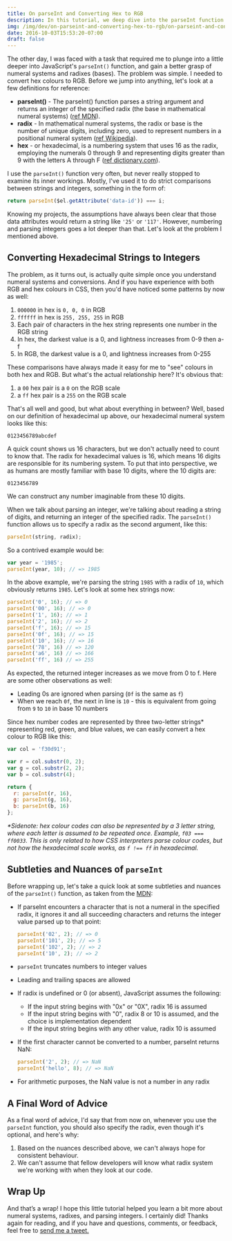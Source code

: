 ```yaml
---
title: On parseInt and Converting Hex to RGB
description: In this tutorial, we deep dive into the parseInt function and attack a common problem - converting hex colours to RGB.
img: /img/dev/on-parseint-and-converting-hex-to-rgb/on-parseint-and-converting-hex-to-rgb-featured.png
date: 2016-10-03T15:53:20-07:00
draft: false
---
```


The other day, I was faced with a task that required me to plunge into a little deeper into JavaScript's `parseInt()` function, and gain a better grasp of numeral systems and radixes (bases). The problem was simple. I needed to convert hex colours to RGB. Before we jump into anything, let's look at a few definitions for reference:

* **parseInt()** - The parseInt() function parses a string argument and returns an integer of the specified radix (the base in mathematical numeral systems) ([ref MDN](https://developer.mozilla.org/en/docs/Web/JavaScript/Reference/Global_Objects/parseInt)).
* **radix** - In mathematical numeral systems, the radix or base is the number of unique digits, including zero, used to represent numbers in a positional numeral system ([ref Wikipedia](https://en.wikipedia.org/wiki/Radix)).
* **hex** - or hexadecimal, is a numbering system that uses 16 as the radix, employing the numerals 0 through 9 and representing digits greater than 9 with the letters A through F ([ref dictionary.com](http://www.dictionary.com/browse/hexadecimal)).

I use the `parseInt()` function very often, but never really stopped to examine its inner workings. Mostly, I've used it to do strict comparisons between strings and integers, something in the form of:

```javascript
return parseInt($el.getAttribute('data-id')) === i;
```

Knowing my projects, the assumptions have always been clear that those data attributes would return a string like `'25'` or `'117'`. However, numbering and parsing integers goes a lot deeper than that. Let's look at the problem I mentioned above.

## Converting Hexadecimal Strings to Integers

The problem, as it turns out, is actually quite simple once you understand numeral systems and conversions. And if you have experience with both RGB and hex colours in CSS, then you'd have noticed some patterns by now as well:

1. `000000` in hex is `0, 0, 0` in RGB
2. `ffffff` in hex is `255, 255, 255` in RGB
3. Each pair of characters in the hex string represents one number in the RGB string
4. In hex, the darkest value is a 0, and lightness increases from 0-9 then a-f
5. In RGB, the darkest value is a 0, and lightness increases from 0-255

These comparisons have always made it easy for me to "see" colours in both hex and RGB. But what's the actual relationship here? It's obvious that:

1. a `00` hex pair is a `0` on the RGB scale
2. a `ff` hex pair is a `255` on the RGB scale

That's all well and good, but what about everything in between? Well, based on our definition of hexadecimal up above, our hexadecimal numeral system looks like this:

```
0123456789abcdef
```

A quick count shows us 16 characters, but we don't actually need to count to know that. The radix for hexadecimal values is 16, which means 16 digits are responsible for its numbering system. To put that into perspective, we as humans are mostly familiar with base 10 digits, where the 10 digits are:

```
0123456789
```

We can construct any number imaginable from these 10 digits.

When we talk about parsing an integer, we're talking about reading a string of digits, and returning an integer of the specified radix. The `parseInt()` function allows us to specify a radix as the second argument, like this:

```javascript
parseInt(string, radix);
```

So a contrived example would be:

```javascript
var year = '1985';
parseInt(year, 10); // => 1985
```

In the above example, we're parsing the string `1985` with a radix of `10`, which obviously returns `1985`. Let's look at some hex strings now:

```javascript
parseInt('0', 16); // => 0
parseInt('00', 16); // => 0
parseInt('1', 16); // => 1
parseInt('2', 16); // => 2
parseInt('f', 16); // => 15
parseInt('0f', 16); // => 15
parseInt('10', 16); // => 16
parseInt('78', 16) // => 120
parseInt('a6', 16) // => 166
parseInt('ff', 16) // => 255
```

As expected, the returned integer increases as we move from 0 to f. Here are some other observations as well:

* Leading 0s are ignored when parsing (`0f` is the same as `f`)
* When we reach `0f`, the next in line is `10` - this is equivalent from going from `9` to `10` in base 10 numbers

Since hex number codes are represented by three two-letter strings* representing red, green, and blue values, we can easily convert a hex colour to RGB like this:

```javascript
var col = 'f30d91';

var r = col.substr(0, 2);
var g = col.substr(2, 2);
var b = col.substr(4);

return {
  r: parseInt(r, 16),
  g: parseInt(g, 16),
  b: parseInt(b, 16)
};
```

*\*Sidenote: hex colour codes can also be represented by a 3 letter string, where each letter is assumed to be repeated once. Example, `f03 === ff0033`. This is only related to how CSS interpreters parse colour codes, but not how the hexadecimal scale works, as `f !== ff` in hexadecimal.*

## Subtleties and Nuances of `parseInt`

Before wrapping up, let's take a quick look at some subtleties and nuances of the `parseInt()` function, as taken from the [MDN](https://developer.mozilla.org/en/docs/Web/JavaScript/Reference/Global_Objects/parseInt):

* If parseInt encounters a character that is not a numeral in the specified radix, it ignores it and all succeeding characters and returns the integer value parsed up to that point:

  ```javascript
  parseInt('02', 2); // => 0
  parseInt('101', 2); // => 5
  parseInt('102', 2); // => 2
  parseInt('10', 2); // => 2
  ```

* `parseInt` truncates numbers to integer values
* Leading and trailing spaces are allowed
* If radix is undefined or 0 (or absent), JavaScript assumes the following:
    * If the input string begins with "0x" or "0X", radix 16 is assumed
    * If the input string begins with "0", radix 8 or 10 is assumed, and the choice is implementation dependent
    * If the input string begins with any other value, radix 10 is assumed
* If the first character cannot be converted to a number, parseInt returns NaN:

  ```javascript
  parseInt('2', 2); // => NaN
  parseInt('hello', 8); // => NaN
  ```
* For arithmetic purposes, the NaN value is not a number in any radix

## A Final Word of Advice

As a final word of advice, I'd say that from now on, whenever you use the `parseInt` function, you should also specify the radix, even though it's optional, and here's why:

1. Based on the nuances described above, we can't always hope for consistent behaviour.
2. We can't assume that fellow developers will know what radix system we're working with when they look at our code.

## Wrap Up

And that’s a wrap! I hope this little tutorial helped you learn a bit more about numeral systems, radixes, and parsing integers. I certainly did! Thanks again for reading, and if you have and questions, comments, or feedback, feel free to <a href="http://twitter.com/home?status=@nicksalloum_ I got a question for you!" target="_blank">send me a tweet.</a>
